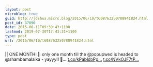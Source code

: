 ```yaml
---
layout: post
microblog: true
guid: http://joshua.micro.blog/2015/06/10/t608763250788941824.html
post_id: 37890
date: 2015-06-11T09:30:43+1100
lastmod: 2019-07-30T17:41:31+1100
type: post
url: /2015/06/10/t608763250788941824.html
---
```

|| ONE MONTH! || only one month till the @popupwed is headed to @shambamalaika - yayyy!! 👰… [t.co/kPabldbPp...](http://t.co/kPabldbPpm) [t.co/NVkOJF7tP...](http://t.co/NVkOJF7tPK)
